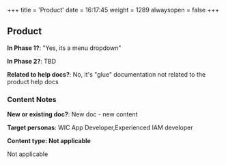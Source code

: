 +++
title = 'Product'
date = 16:17:45
weight = 1289
alwaysopen = false
+++

## Product

**In Phase 1?**: "Yes, its a menu dropdown"

**In Phase 2?**: TBD

**Related to help docs?**: No, it's "glue" documentation not related to the product help docs



### Content Notes

**New or existing doc?**: New doc - new content

**Target personas**: WIC App Developer,Experienced IAM developer

**Content type: Not applicable**

Not applicable


